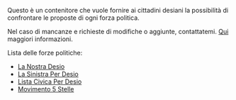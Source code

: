 Questo è un contenitore che vuole fornire ai cittadini desiani la possibilità di confrontare le proposte di ogni forza politica.

Nel caso di mancanze e richieste di modifiche o aggiunte, contattatemi. [Qui](https://github.com/elezioni-amministrative/Desio-2016/wiki/Modello-di-richiesta-programma-elettorale) maggiori informazioni.

Lista delle forze politiche:

- [La Nostra Desio](https://github.com/elezioni-amministrative/Desio-2016/wiki/La-Nostra-Desio)
- [La Sinistra Per Desio](https://github.com/elezioni-amministrative/Desio-2016/wiki/La-Sinistra-Per-Desio)
- [Lista Civica Per Desio](https://github.com/elezioni-amministrative/Desio-2016/wiki/Lista-Civica-Per-Desio)
- [Movimento 5 Stelle](https://github.com/elezioni-amministrative/Desio-2016/wiki/Movimento-5-Stelle)
